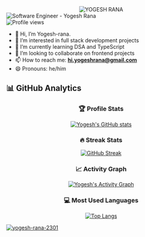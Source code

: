 <div align="center">
  <img 
    src="https://readme-typing-svg.demolab.com?font=Fira+Code&weight=600&size=32&duration=2000&pause=1000&color=9D07E8&background=0D111700&center=true&width=500&lines=%3C%2FYOGESH%3E;%3C%2FRANA%3E;YOGESH+RANA" 
    alt="YOGESH RANA"
  />
</div>
<div style="display: flex; justify-content: space-between; align-items: center; width: 100%;">
  <img src="https://img.shields.io/badge/Software_Engineer-Yogesh_Rana-24D424" alt="Software Engineer - Yogesh Rana" />
</div>
<img src="https://komarev.com/ghpvc/?username=yogesh-rana-2301&label=Profile%20views&color=0e75b6&style=flat" alt="Profile views" />

- 👋 Hi, I’m Yogesh-rana.  
- 👀 I’m interested in full stack development projects  
- 🌱 I’m currently learning DSA and TypeScript  
- 💞️ I’m looking to collaborate on frontend projects  
- 📫 How to reach me: **hi.yogeshrana@gmail.com**  
- 😄 Pronouns: he/him  



## 📊 GitHub Analytics
<div align="center">

### 🏆 Profile Stats
[![Yogesh's GitHub stats](https://github-readme-stats.vercel.app/api?username=Yogesh-rana-2301&show_icons=true&theme=dark&bg_color=0d1117&hide_border=true&include_all_commits=true&count_private=true)](https://github.com/Yogesh-rana-2301)

### 🔥 Streak Stats
[![GitHub Streak](https://streak-stats.demolab.com?user=Yogesh-rana-2301&theme=catppuccin-frappe&locale=en&exclude_days=Mon)](https://git.io/streak-stats)

### 📈 Activity Graph
[![Yogesh's Activity Graph](https://github-readme-activity-graph.vercel.app/graph?username=Yogesh-rana-2301&theme=github-dark&bg_color=0d1117&hide_border=true&area=true&area_color=58a6ff)](https://github.com/Yogesh-rana-2301)


### 💻 Most Used Languages
[![Top Langs](https://github-readme-stats.vercel.app/api/top-langs/?username=Yogesh-rana-2301&hide=Jupyter%20Notebook&layout=compact&theme=dark&bg_color=0d1117&hide_border=true&langs_count=6)](https://github.com/Yogesh-rana-2301)

</div>
<p align="left"> <a href="https://github.com/ryo-ma/github-profile-trophy"><img src="https://github-profile-trophy.vercel.app/?username=yogesh-rana-2301&theme=dracula&margin-w=15&margin-h=15" alt="yogesh-rana-2301" /></a> </p>



<!---
Yogesh-rana-2301/Yogesh-rana-2301 is a ✨ special ✨ repository because its `README.md` (this file) appears on your GitHub profile.
You can click the Preview link to take a look at your changes.
--->
